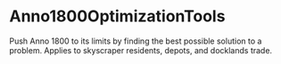 # Anno1800OptimizationTools
Push Anno 1800 to its limits by finding the best possible solution to a problem. Applies to skyscraper residents, depots, and docklands trade.
